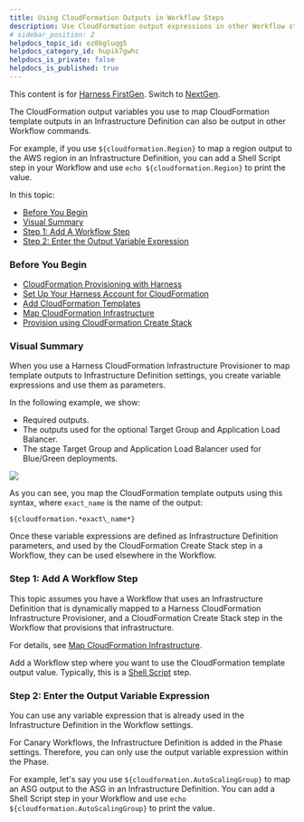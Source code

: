 ```yaml
---
title: Using CloudFormation Outputs in Workflow Steps
description: Use CloudFormation output expressions in other Workflow steps.
# sidebar_position: 2
helpdocs_topic_id: ez8bgluqg5
helpdocs_category_id: hupik7gwhc
helpdocs_is_private: false
helpdocs_is_published: true
---
```


This content is for [Harness FirstGen](/docs/continuous-delivery/get-started/upgrading/upgrade-nextgen-cd.md). Switch to [NextGen](/docs/continuous-delivery/cd-infrastructure/cloudformation-infra/cloud-formation-how-tos.md).

The CloudFormation output variables you use to map CloudFormation template outputs in an Infrastructure Definition can also be output in other Workflow commands.

For example, if you use `${cloudformation.Region}` to map a region output to the AWS region in an Infrastructure Definition, you can add a Shell Script step in your Workflow and use `echo ${cloudformation.Region}` to print the value.

In this topic:

* [Before You Begin](using-cloudformation-outputs-in-workflow-steps.md#before-you-begin)
* [Visual Summary](#visual_summary)
* [Step 1: Add A Workflow Step](#step_1_add_a_workflow_step)
* [Step 2: Enter the Output Variable Expression](#step_2_enter_the_output_variable_expression)

### Before You Begin

* [CloudFormation Provisioning with Harness](../../concepts-cd/deployment-types/cloud-formation-provisioning-with-harness.md)
* [Set Up Your Harness Account for CloudFormation](cloud-formation-account-setup.md)
* [Add CloudFormation Templates](add-cloud-formation-templates.md)
* [Map CloudFormation Infrastructure](map-cloud-formation-infrastructure.md)
* [Provision using CloudFormation Create Stack](provision-cloudformation-create-stack.md)

### Visual Summary

When you use a Harness CloudFormation Infrastructure Provisioner to map template outputs to Infrastructure Definition settings, you create variable expressions and use them as parameters.

In the following example, we show:

* Required outputs.
* The outputs used for the optional Target Group and Application Load Balancer.
* The stage Target Group and Application Load Balancer used for Blue/Green deployments.

![](./static/using-cloudformation-outputs-in-workflow-steps-04.png)

As you can see, you map the CloudFormation template outputs using this syntax, where `exact_name` is the name of the output:


```
${cloudformation.*exact\_name*}
```
Once these variable expressions are defined as Infrastructure Definition parameters, and used by the CloudFormation Create Stack step in a Workflow, they can be used elsewhere in the Workflow.

### Step 1: Add A Workflow Step

This topic assumes you have a Workflow that uses an Infrastructure Definition that is dynamically mapped to a Harness CloudFormation Infrastructure Provisioner, and a CloudFormation Create Stack step in the Workflow that provisions that infrastructure.

For details, see [Map CloudFormation Infrastructure](map-cloud-formation-infrastructure.md).

Add a Workflow step where you want to use the CloudFormation template output value. Typically, this is a [Shell Script](../../model-cd-pipeline/workflows/capture-shell-script-step-output.md) step.

### Step 2: Enter the Output Variable Expression

You can use any variable expression that is already used in the Infrastructure Definition in the Workflow settings.

For Canary Workflows, the Infrastructure Definition is added in the Phase settings. Therefore, you can only use the output variable expression within the Phase.

For example, let's say you use `${cloudformation.AutoScalingGroup}` to map an ASG output to the ASG in an Infrastructure Definition. You can add a Shell Script step in your Workflow and use `echo ${cloudformation.AutoScalingGroup}` to print the value.

